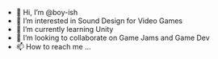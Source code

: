 - 👋 Hi, I’m @boy-ish
- 👀 I’m interested in Sound Design for Video Games
- 🌱 I’m currently learning Unity
- 💞️ I’m looking to collaborate on Game Jams and Game Dev
- 📫 How to reach me ...

<!---
boy-ish/boy-ish is a ✨ special ✨ repository because its `README.md` (this file) appears on your GitHub profile.
You can click the Preview link to take a look at your changes.
--->
